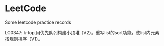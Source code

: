 # LeetCode
Some leetcode practice records

LC0347: k-top,用优先队列构建小顶堆（V2）。重写list的sort功能，使list内元素按规则排序（V1）。

